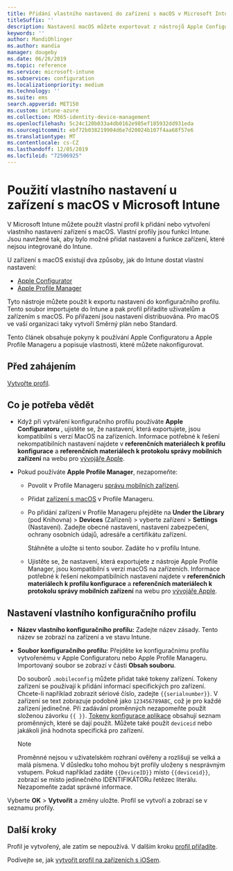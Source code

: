 ```yaml
---
title: Přidání vlastního nastavení do zařízení s macOS v Microsoft Intune – Azure | Microsoft Docs
titleSuffix: ''
description: Nastavení macOS můžete exportovat z nástrojů Apple Configurator nebo Apple Profile Manager a pak je importovat do Microsoft Intune. Tato nastavení můžou vytvářet, používat a řídit vlastní nastavení a funkce na zařízeních macOS. Vlastní profil pak můžete přiřadit zařízením s macOS v organizaci nebo je mezi ně distribuovat, a vytvořit tak základní nebo standardní nastavení.
keywords: ''
author: MandiOhlinger
ms.author: mandia
manager: dougeby
ms.date: 06/26/2019
ms.topic: reference
ms.service: microsoft-intune
ms.subservice: configuration
ms.localizationpriority: medium
ms.technology: ''
ms.suite: ems
search.appverid: MET150
ms.custom: intune-azure
ms.collection: M365-identity-device-management
ms.openlocfilehash: 5c24c120b033a4db0162e985ef185932dd931eda
ms.sourcegitcommit: ebf72b038219904d6e7d20024b107f4aa68f57e6
ms.translationtype: MT
ms.contentlocale: cs-CZ
ms.lasthandoff: 12/05/2019
ms.locfileid: "72506925"
---
```

# <a name="use-custom-settings-for-macos-devices-in-microsoft-intune"></a>Použití vlastního nastavení u zařízení s macOS v Microsoft Intune

V Microsoft Intune můžete použít vlastní profil k přidání nebo vytvoření vlastního nastavení zařízení s macOS. Vlastní profily jsou funkcí Intune. Jsou navržené tak, aby bylo možné přidat nastavení a funkce zařízení, které nejsou integrované do Intune.

U zařízení s macOS existují dva způsoby, jak do Intune dostat vlastní nastavení:

- [Apple Configurator](https://itunes.apple.com/app/apple-configurator-2/id1037126344?mt=12)
- [Apple Profile Manager](https://support.apple.com/profile-manager)

Tyto nástroje můžete použít k exportu nastavení do konfiguračního profilu. Tento soubor importujete do Intune a pak profil přiřadíte uživatelům a zařízením s macOS. Po přiřazení jsou nastavení distribuována. Pro macOS ve vaší organizaci taky vytvoří Směrný plán nebo Standard.

Tento článek obsahuje pokyny k používání Apple Configuratoru a Apple Profile Manageru a popisuje vlastnosti, které můžete nakonfigurovat.

## <a name="before-you-begin"></a>Před zahájením

[Vytvořte profil](device-profile-create.md).

## <a name="what-you-need-to-know"></a>Co je potřeba vědět

- Když při vytváření konfiguračního profilu používáte **Apple Configuratoru** , ujistěte se, že nastavení, která exportujete, jsou kompatibilní s verzí MacOS na zařízeních. Informace potřebné k řešení nekompatibilních nastavení najdete v **referenčních materiálech k profilu konfigurace** a **referenčních materiálech k protokolu správy mobilních zařízení** na webu pro [vývojáře Apple](https://developer.apple.com/).

- Pokud používáte **Apple Profile Manager**, nezapomeňte:

  - Povolit v Profile Manageru [správu mobilních zařízení](https://help.apple.com/serverapp/mac/5.7/#/apd05B9B761-D390-4A75-9251-E9AD29A61D0C).
  - Přidat [zařízení s macOS](https://help.apple.com/profilemanager/mac/5.7/#/pm9onzap1984) v Profile Manageru.
  - Po přidání zařízení v Profile Manageru přejděte na **Under the Library** (pod Knihovna)  > **Devices** (Zařízení) > vyberte zařízení > **Settings** (Nastavení). Zadejte obecné nastavení, nastavení zabezpečení, ochrany osobních údajů, adresáře a certifikátu zařízení.

    Stáhněte a uložte si tento soubor. Zadáte ho v profilu Intune. 

  - Ujistěte se, že nastavení, která exportujete z nástroje Apple Profile Manager, jsou kompatibilní s verzí macOS na zařízeních. Informace potřebné k řešení nekompatibilních nastavení najdete v **referenčních materiálech k profilu konfigurace** a **referenčních materiálech k protokolu správy mobilních zařízení** na webu pro [vývojáře Apple](https://developer.apple.com/).

## <a name="custom-configuration-profile-settings"></a>Nastavení vlastního konfiguračního profilu

- **Název vlastního konfiguračního profilu:** Zadejte název zásady. Tento název se zobrazí na zařízení a ve stavu Intune.
- **Soubor konfiguračního profilu:** Přejděte ke konfiguračnímu profilu vytvořenému v Apple Configuratoru nebo Apple Profile Manageru. Importovaný soubor se zobrazí v části **Obsah souboru**.

  Do souborů `.mobileconfig` můžete přidat také tokeny zařízení. Tokeny zařízení se používají k přidání informací specifických pro zařízení. Chcete-li například zobrazit sériové číslo, zadejte `{{serialnumber}}`. V zařízení se text zobrazuje podobně jako `123456789ABC`, což je pro každé zařízení jedinečné. Při zadávání proměnných nezapomeňte použít složenou závorku `{{ }}`. [Tokeny konfigurace aplikace](../apps/app-configuration-policies-use-ios.md#tokens-used-in-the-property-list) obsahují seznam proměnných, které se dají použít. Můžete také použít `deviceid` nebo jakákoli jiná hodnota specifická pro zařízení.

  > [!NOTE]
  > Proměnné nejsou v uživatelském rozhraní ověřeny a rozlišují se velká a malá písmena. V důsledku toho mohou být profily uloženy s nesprávným vstupem. Pokud například zadáte `{{DeviceID}}` místo `{{deviceid}}`, zobrazí se místo jedinečného IDENTIFIKÁTORu řetězec literálu. Nezapomeňte zadat správné informace.

Vyberte **OK** > **Vytvořit** a změny uložte. Profil se vytvoří a zobrazí se v seznamu profily.

## <a name="next-steps"></a>Další kroky

Profil je vytvořený, ale zatím se nepoužívá. V dalším kroku [profil přiřadíte](device-profile-assign.md).

Podívejte se, jak [vytvořit profil na zařízeních s iOSem](../custom-settings-ios.md).
